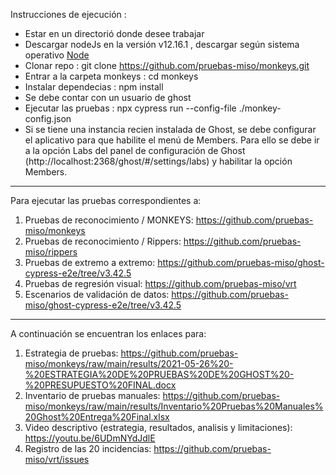 Instrucciones de ejecución : 

- Estar en un directorió donde desee trabajar 
- Descargar nodeJs en la versión v12.16.1 , descargar según sistema operativo [Node](https://nodejs.org/es/download/)   
- Clonar repo : git clone https://github.com/pruebas-miso/monkeys.git
- Entrar a la carpeta monkeys : cd monkeys
- Instalar dependecias : npm install
- Se debe contar con un usuario de ghost 
- Ejecutar las pruebas : npx cypress run --config-file ./monkey-config.json
- Si se tiene una instancia recien instalada de Ghost, se debe configurar el aplicativo para que habilite el menú de Members. Para ello se debe ir a la opción Labs del panel de configuración de Ghost (http://localhost:2368/ghost/#/settings/labs) y habilitar la opción Members.

**************************
Para ejecutar las pruebas correspondientes a: 
1. Pruebas de reconocimiento / MONKEYS: https://github.com/pruebas-miso/monkeys
2. Pruebas de reconocimiento / Rippers: https://github.com/pruebas-miso/rippers
3. Pruebas de extremo a extremo: https://github.com/pruebas-miso/ghost-cypress-e2e/tree/v3.42.5
4. Pruebas de regresión visual: https://github.com/pruebas-miso/vrt
5. Escenarios de validación de datos: https://github.com/pruebas-miso/ghost-cypress-e2e/tree/v3.42.5 

**************************
A continuación se encuentran los enlaces para:
1. Estrategia de pruebas: https://github.com/pruebas-miso/monkeys/raw/main/results/2021-05-26%20-%20ESTRATEGIA%20DE%20PRUEBAS%20DE%20GHOST%20-%20PRESUPUESTO%20FINAL.docx
2. Inventario de pruebas manuales: https://github.com/pruebas-miso/monkeys/raw/main/results/Inventario%20Pruebas%20Manuales%20Ghost%20Entrega%20Final.xlsx
3. Video descriptivo (estrategia, resultados, analisis y limitaciones): https://youtu.be/6UDmNYdJdlE
4. Registro de las 20 incidencias: https://github.com/pruebas-miso/vrt/issues

